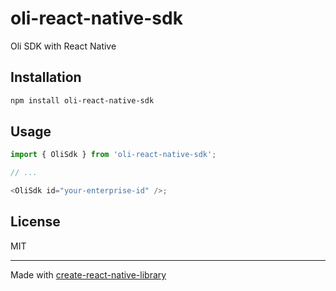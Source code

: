 # oli-react-native-sdk

Oli SDK with React Native

## Installation

```sh
npm install oli-react-native-sdk
```

## Usage

```js
import { OliSdk } from 'oli-react-native-sdk';

// ...

<OliSdk id="your-enterprise-id" />;
```

## License

MIT

---

Made with [create-react-native-library](https://github.com/callstack/react-native-builder-bob)
